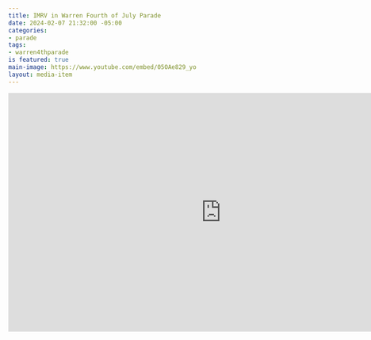 ```yaml
---
title: IMRV in Warren Fourth of July Parade
date: 2024-02-07 21:32:00 -05:00
categories:
- parade
tags:
- warren4thparade
is featured: true
main-image: https://www.youtube.com/embed/05OAe829_yo
layout: media-item
---
```


<iframe width="857" height="482" src="https://www.youtube.com/embed/05OAe829_yo" title="Warren July 4th Parade Vermont 2023" frameborder="0" allow="accelerometer; autoplay; clipboard-write; encrypted-media; gyroscope; picture-in-picture; web-share" allowfullscreen></iframe>